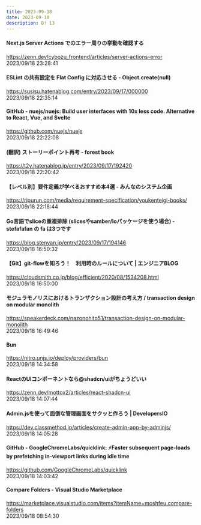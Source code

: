 ```yaml
---
title: 2023-09-18
date: 2023-09-18
description: B! 13
---
```


#### Next.js Server Actions でのエラー周りの挙動を確認する
https://zenn.dev/cybozu_frontend/articles/server-actions-error<br>
2023/09/18 23:28:41<br>


#### ESLint の共有設定を Flat Config に対応させる - Object.create(null)
https://susisu.hatenablog.com/entry/2023/09/17/000000<br>
2023/09/18 22:35:14<br>


#### GitHub - nuejs/nuejs: Build user interfaces with 10x less code. Alternative to React, Vue, and Svelte
https://github.com/nuejs/nuejs<br>
2023/09/18 22:22:08<br>


#### (翻訳) ストーリーポイント再考 - forest book
https://t2y.hatenablog.jp/entry/2023/09/17/192420<br>
2023/09/18 22:20:42<br>


#### 【レベル別】要件定義が学べるおすすめ本4選 - みんなのシステム企画
https://ripurun.com/media/requirement-specification/youkenteigi-books/<br>
2023/09/18 22:18:44<br>


#### Go言語でsliceの重複排除 (slicesやsamber/loパッケージを使う場合) - stefafafan の fa は3つです
https://blog.stenyan.jp/entry/2023/09/17/194146<br>
2023/09/18 16:50:32<br>


#### 【Git】git-flowを知ろう！　利用時のルールについて | エンジニアBLOG
https://cloudsmith.co.jp/blog/efficient/2020/08/1534208.html<br>
2023/09/18 16:50:00<br>


#### モジュラモノリスにおけるトランザクション設計の考え方 / transaction design on modular monolith
https://speakerdeck.com/nazonohito51/transaction-design-on-modular-monolith<br>
2023/09/18 16:49:46<br>


#### Bun
https://nitro.unjs.io/deploy/providers/bun<br>
2023/09/18 14:34:58<br>


#### ReactのUIコンポーネントなら@shadcn/uiがちょうどいい
https://zenn.dev/mottox2/articles/react-shadcn-ui<br>
2023/09/18 14:07:44<br>


#### Admin.jsを使って面倒な管理画面をサクッと作ろう | DevelopersIO
https://dev.classmethod.jp/articles/create-admin-app-by-adminjs/<br>
2023/09/18 14:05:28<br>


#### GitHub - GoogleChromeLabs/quicklink: ⚡️Faster subsequent page-loads by prefetching in-viewport links during idle time
https://github.com/GoogleChromeLabs/quicklink<br>
2023/09/18 14:03:42<br>


#### Compare Folders - Visual Studio Marketplace
https://marketplace.visualstudio.com/items?itemName=moshfeu.compare-folders<br>
2023/09/18 08:54:30<br>


